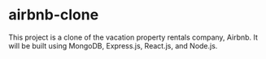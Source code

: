 # airbnb-clone

This project is a clone of the vacation property rentals company, Airbnb. It will be built using MongoDB, Express.js, React.js, and Node.js.
